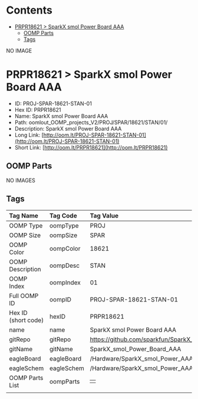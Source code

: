 



Contents
========

* [PRPR18621 > SparkX smol Power Board AAA](#prpr18621--sparkx-smol-power-board-aaa)
	* [OOMP Parts](#oomp-parts)
	* [Tags](#tags)
  
NO IMAGE  
# PRPR18621 > SparkX smol Power Board AAA

- ID: PROJ-SPAR-18621-STAN-01
- Hex ID: PRPR18621
- Name: SparkX smol Power Board AAA
- Path: oomlout_OOMP_projects_V2/PROJ/SPAR/18621/STAN/01/
- Description: SparkX smol Power Board AAA
- Long Link: [http://oom.lt/PROJ-SPAR-18621-STAN-01](http://oom.lt/PROJ-SPAR-18621-STAN-01)
- Short Link: [http://oom.lt/PRPR18621](http://oom.lt/PRPR18621)

## OOMP Parts
  
NO IMAGES  
## Tags
  

|Tag Name|Tag Code|Tag Value|
| :--- | :--- | :--- |
|OOMP Type|oompType|PROJ|
|OOMP Size|oompSize|SPAR|
|OOMP Color|oompColor|18621|
|OOMP Description|oompDesc|STAN|
|OOMP Index|oompIndex|01|
|Full OOMP ID|oompID|PROJ-SPAR-18621-STAN-01|
|Hex ID (short code)|hexID|PRPR18621|
|name|name|SparkX smol Power Board AAA|
|gitRepo|gitRepo|https://github.com/sparkfun/SparkX_smol_Power_Board_AAA|
|gitName|gitName|SparkX_smol_Power_Board_AAA|
|eagleBoard|eagleBoard|/Hardware/SparkX_smol_Power_AAA.brd|
|eagleSchem|eagleSchem|/Hardware/SparkX_smol_Power_AAA.sch|
|OOMP Parts List|oompParts|<table><tr><td></td></tr></table>|
||||
